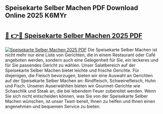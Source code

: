 ## Speisekarte Selber Machen PDF Download Online 2025 K6MYr

# <h2><a href="http://gc99qqx.nevu.top/?p=Speisekarte+Selber+Machen">🔗 👉🔴 Speisekarte Selber Machen 2025 PDF</a></h2>

[![Speisekarte Selber Machen 2025 PDF](https://i.imgur.com/dBaPXMq.png)](http://gc99qqx.nevu.top/?p=Speisekarte+Selber+Machen)
Die Speisekarte Selber Machen ist nicht mehr nur eine Liste von Gerichten, die in einem Restaurant oder Café angeboten werden, sondern auch eine Gelegenheit für Sie, ein leckeres und für Sie passendes Gericht zu wählen. Unser Salatbereich auf der Speisekarte Selber Machen bietet leichte und frische Gerichte. Für diejenigen, die Fleisch bevorzugen, bieten wir eine Auswahl an Gerichten auf der Speisekarte Selber Machen an: Rindfleisch, Schweinefleisch, Huhn und Fisch. Unseren Auserwählten bieten wir Gourmet-Gerichte wie Schaschlik und Steak an, die bei lebendem Feuer zubereitet werden. Wenn Sie sich nicht entscheiden können, was Sie von der Speisekarte Selber Machen wünschen, ist unser Team bereit, Ihnen zu helfen und Ihnen einen angenehmen und bequemen Service zu bieten.
